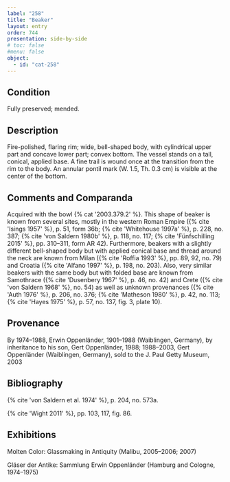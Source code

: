 ```yaml
---
label: "258"
title: "Beaker"
layout: entry
order: 744
presentation: side-by-side
# toc: false
#menu: false 
object:
  - id: "cat-258"
---
```


## Condition

Fully preserved; mended.

## Description

Fire-polished, flaring rim; wide, bell-shaped body, with cylindrical upper part and concave lower part; convex bottom. The vessel stands on a tall, conical, applied base. A fine trail is wound once at the transition from the rim to the body. An annular pontil mark (W. 1.5, Th. 0.3 cm) is visible at the center of the bottom.

## Comments and Comparanda

Acquired with the bowl {% cat '2003.379.2' %}. This shape of beaker is known from several sites, mostly in the western Roman Empire ({% cite 'Isings 1957' %}, p. 51, form 36b; {% cite 'Whitehouse 1997a' %}, p. 228, no. 387; {% cite 'von Saldern 1980b' %}, p. 118, no. 117; {% cite 'Fünfschilling 2015' %}, pp. 310–311, form AR 42). Furthermore, beakers with a slightly different bell-shaped body but with applied conical base and thread around the neck are known from Milan ({% cite 'Roffia 1993' %}, pp. 89, 92, no. 79) and Croatia ({% cite 'Alfano 1997' %}, p. 198, no. 203). Also, very similar beakers with the same body but with folded base are known from Samothrace ({% cite 'Dusenbery 1967' %}, p. 46, no. 42) and Crete ({% cite 'von Saldern 1968' %}, no. 54) as well as unknown provenances ({% cite 'Auth 1976' %}, p. 206, no. 376; {% cite 'Matheson 1980' %}, p. 42, no. 113; {% cite 'Hayes 1975' %}, p. 57, no. 137, fig. 3, plate 10).

## Provenance

By 1974–1988, Erwin Oppenländer, 1901–1988 (Waiblingen, Germany), by inheritance to his son, Gert Oppenländer, 1988; 1988–2003, Gert Oppenländer (Waiblingen, Germany), sold to the J. Paul Getty Museum, 2003

## Bibliography

{% cite 'von Saldern et al. 1974' %}, p. 204, no. 573a.

{% cite 'Wight 2011' %}, pp. 103, 117, fig. 86.

## Exhibitions

Molten Color: Glassmaking in Antiquity (Malibu, 2005–2006; 2007)

Gläser der Antike: Sammlung Erwin Oppenländer (Hamburg and Cologne, 1974–1975)
